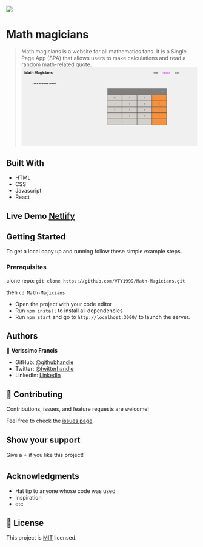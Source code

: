 ![](https://img.shields.io/badge/Microverse-blueviolet)

# Math magicians

> Math magicians is a website for all mathematics fans. It is a Single Page App (SPA) that allows users to make calculations and read a random math-related quote.
![screenshot](https://github.com/VTY1999/Math-Magicians/blob/Final-Website/src/Image/Screenshot%20(108).png)

## Built With

- HTML
- CSS
- Javascript
- React

## Live Demo [Netlify](https://francis-math-magicians.netlify.app)


## Getting Started

To get a local copy up and running follow these simple example steps.

### Prerequisites

clone repo: `git clone https://github.com/VTY1999/Math-Magicians.git`

then
`cd Math-Magicians`

- Open the project with your code editor
- Run `npm install` to install all dependencies
- Run `npm start` and go to `http://localhost:3000/` to launch the server.


## Authors

👤 **Verissimo Francis**

- GitHub: [@githubhandle](https://github.com/VTY1999)
- Twitter: [@twitterhandle](https://twitter.com/verissimoty?s=09)
- LinkedIn: [LinkedIn](https://www.linkedin.com/in/francis-verissimo-b5b4521b1/)

## 🤝 Contributing

Contributions, issues, and feature requests are welcome!

Feel free to check the [issues page](../../issues/).

## Show your support

Give a ⭐️ if you like this project!

## Acknowledgments

- Hat tip to anyone whose code was used
- Inspiration
- etc

## 📝 License

This project is [MIT](./MIT.md) licensed.
